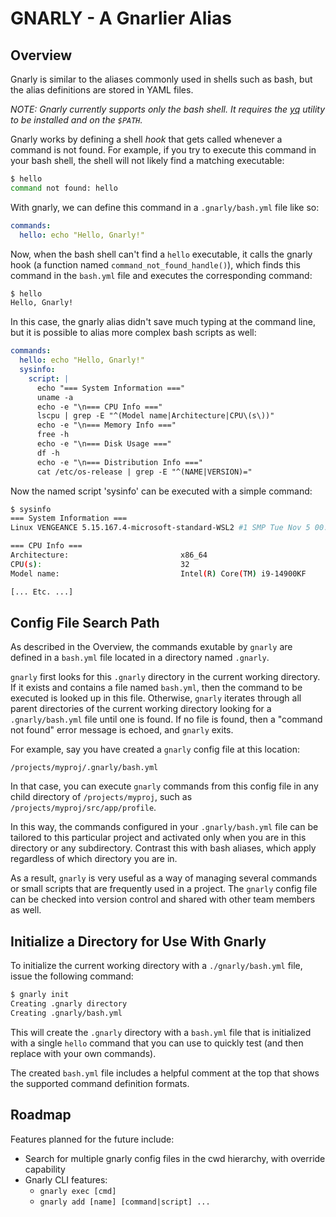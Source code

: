 # GNARLY - A Gnarlier Alias

## Overview

Gnarly is similar to the aliases commonly used in shells such as bash, but the
alias definitions are stored in YAML files.

_NOTE: Gnarly currently supports only the bash shell. It requires the
[yq](https://github.com/mikefarah/yq/#install) utility to be installed and on
the `$PATH`._

Gnarly works by defining a shell _hook_ that gets called whenever a command is
not found. For example, if you try to execute this command in your bash shell,
the shell will not likely find a matching executable:

```bash
$ hello
command not found: hello
```

With gnarly, we can define this command in a `.gnarly/bash.yml` file like so:

```yaml
commands:
  hello: echo "Hello, Gnarly!"
```

Now, when the bash shell can't find a `hello` executable, it calls the gnarly
hook (a function named `command_not_found_handle()`), which finds this command
in the `bash.yml` file and executes the corresponding command:

```bash
$ hello
Hello, Gnarly!
```

In this case, the gnarly alias didn't save much typing at the command line, but
it is possible to alias more complex bash scripts as well:

```yaml
commands:
  hello: echo "Hello, Gnarly!"
  sysinfo:
    script: |
      echo "=== System Information ==="
      uname -a
      echo -e "\n=== CPU Info ==="
      lscpu | grep -E "^(Model name|Architecture|CPU\(s\))"
      echo -e "\n=== Memory Info ==="
      free -h
      echo -e "\n=== Disk Usage ==="
      df -h
      echo -e "\n=== Distribution Info ==="
      cat /etc/os-release | grep -E "^(NAME|VERSION)="
```

Now the named script 'sysinfo' can be executed with a simple command:

```bash
$ sysinfo
=== System Information ===
Linux VENGEANCE 5.15.167.4-microsoft-standard-WSL2 #1 SMP Tue Nov 5 00:21:55 UTC 2024 x86_64 x86_64 x86_64 GNU/Linux

=== CPU Info ===
Architecture:                         x86_64
CPU(s):                               32
Model name:                           Intel(R) Core(TM) i9-14900KF

[... Etc. ...]
```

## Config File Search Path

As described in the Overview, the commands exutable by `gnarly` are defined in
a `bash.yml` file located in a directory named `.gnarly`.

`gnarly` first looks for this `.gnarly` directory in the current working
directory. If it exists and contains a file named `bash.yml`, then the command
to be executed is looked up in this file. Otherwise, `gnarly` iterates through
all parent directories of the current working directory looking for a
`.gnarly/bash.yml` file until one is found. If no file is found, then a
"command not found" error message is echoed, and `gnarly` exits.

For example, say you have created a `gnarly` config file at this location:

`/projects/myproj/.gnarly/bash.yml`

In that case, you can execute `gnarly` commands from this config file in any
child directory of `/projects/myproj`, such as `/projects/myproj/src/app/profile`.

In this way, the commands configured in your `.gnarly/bash.yml` file can be
tailored to this particular project and activated only when you are in this
directory or any subdirectory. Contrast this with bash aliases, which apply
regardless of which directory you are in.

As a result, `gnarly` is very useful as a way of managing several commands or
small scripts that are frequently used in a project. The `gnarly` config file
can be checked into version control and shared with other team members as well.

## Initialize a Directory for Use With Gnarly

To initialize the current working directory with a `./gnarly/bash.yml` file,
issue the following command:

```bash
$ gnarly init
Creating .gnarly directory
Creating .gnarly/bash.yml
```

This will create the `.gnarly` directory with a `bash.yml` file that is
initialized with a single `hello` command that you can use to quickly test
(and then replace with your own commands).

The created `bash.yml` file includes a helpful comment at the top that shows
the supported command definition formats.

## Roadmap

Features planned for the future include:

- Search for multiple gnarly config files in the cwd hierarchy, with override
  capability
- Gnarly CLI features:
  - `gnarly exec [cmd]`
  - `gnarly add [name] [command|script] ...`
